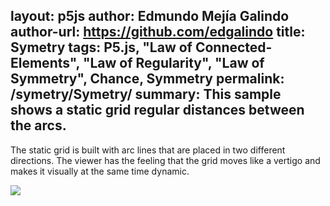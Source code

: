 layout: p5js
author: Edmundo Mejía Galindo
author-url: https://github.com/edgalindo
title: Symetry
tags: P5.js, "Law of Connected-Elements", "Law of Regularity", "Law of Symmetry", Chance, Symmetry
permalink: /symetry/Symetry/
summary: This sample shows a static grid regular distances between the arcs.
---

The static grid is built with arc lines that are placed in two different directions. The viewer has the feeling that the grid moves like a vertigo and makes it visually at the same time dynamic.

![](./.png)
